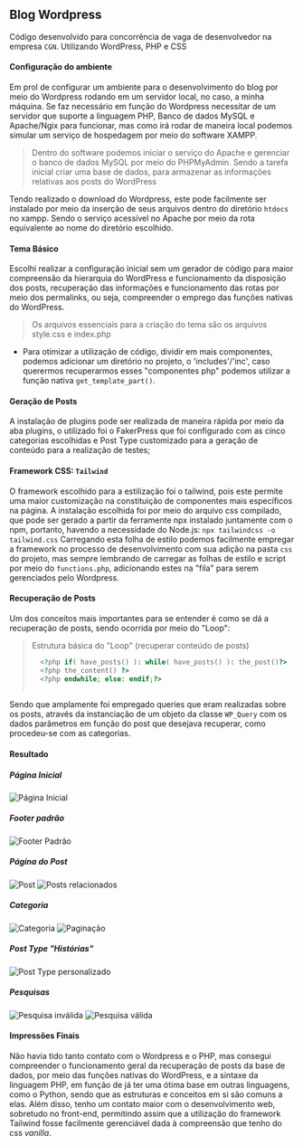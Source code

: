 ## Blog Wordpress
Código desenvolvido para concorrência de vaga de desenvolvedor na empresa `CGN`. Utilizando WordPress, PHP e CSS

#### Configuração do ambiente

Em prol de configurar um ambiente para o desenvolvimento do blog por meio do Wordpress rodando em um servidor local, no caso, a minha máquina. Se faz necessário em função do Wordpress necessitar de um servidor que suporte a linguagem PHP, Banco de dados MySQL e Apache/Ngix para funcionar, mas como irá rodar de maneira local podemos simular um serviço de hospedagem por meio do software XAMPP.

> Dentro do software podemos iniciar o serviço do Apache e gerenciar o banco de dados MySQL por meio do PHPMyAdmin. Sendo a tarefa inicial criar uma base de dados, para armazenar as informações relativas aos posts do WordPress

Tendo realizado o download do Wordpress, este pode facilmente ser instalado por meio da inserção de seus arquivos dentro do diretório `htdocs` no xampp. Sendo o serviço acessível no Apache por meio da rota equivalente ao nome do diretório escolhido.

#### Tema Básico
Escolhi realizar a configuração inicial sem um gerador de código para maior compreensão da hierarquia do WordPress e funcionamento da disposição dos posts, recuperação das informações e funcionamento das rotas por meio dos permalinks, ou seja, compreender o emprego das funções nativas do WordPress.
> Os arquivos essenciais para a criação do tema são os arquivos style.css e index.php

- Para otimizar a utilização de código, dividir em mais componentes, podemos adicionar um diretório no projeto, o 'includes'/'inc', caso querermos recuperarmos esses "componentes php" podemos utilizar a função nativa `get_template_part()`. 

#### Geração de Posts
A instalação de plugins pode ser realizada de maneira rápida por meio da aba plugins, o utilizado foi o FakerPress que foi configurado com as cinco categorias escolhidas e Post Type customizado para a geração de conteúdo para a realização de testes;


#### Framework CSS: `Tailwind`
O framework escolhido para a estilização foi o tailwind, pois este permite uma maior customização na constituição de componentes mais específicos na página. A instalação escolhida foi por meio do arquivo css compilado, que pode ser  gerado a partir da ferramente npx instalado juntamente com o npm, portanto, havendo a necessidade do Node.js:
    `npx tailwindcss -o tailwind.css`
Carregando esta folha de estilo podemos facilmente empregar a framework no processo de desenvolvimento com sua adição na pasta `css` do projeto, mas sempre lembrando de carregar as folhas de estilo e script por meio do `functions.php`, adicionando estes na "fila" para serem gerenciados pelo Wordpress.

#### Recuperação de Posts
Um dos conceitos mais importantes para se entender é como se dá a recuperação de posts, sendo ocorrida por meio do "Loop":

> Estrutura básica do "Loop" (recuperar conteúdo de posts)
> ```php
>   <?php if( have_posts() ): while( have_posts() ): the_post()?>
>   <?php the_content() ?>
>   <?php endwhile; else: endif;?>
>   
> ```

Sendo que amplamente foi empregado queries que eram realizadas sobre os posts, através da instanciação de um objeto da classe `WP_Query` com os dados parâmetros em função do post que desejava recuperar, como procedeu-se com as categorias.

#### Resultado
##### Página Inicial
![Página Inicial](./screenshots-page/index.png)
##### Footer padrão
![Footer Padrão](./screenshots-page/footer.png)
##### Página do Post
![Post](./screenshots-page/post-top.png)
![Posts relacionados](./screenshots-page/post-bottom.png)

##### Categoria
![Categoria](./screenshots-page/category.png)
![Paginação](./screenshots-page/category-pagination.png)

##### Post Type "Histórias"
![Post Type personalizado](./screenshots-page/post-stories.png)

##### Pesquisas
![Pesquisa inválida](./screenshots-page/search-not-found.png)
![Pesquisa válida](./screenshots-page/search-results.png)

#### Impressões Finais
Não havia tido tanto contato com o Wordpress e o PHP, mas consegui compreender o funcionamento geral da recuperação de posts da base de dados, por meio das funções nativas do WordPress, e a sintaxe da linguagem PHP, em função de já ter uma ótima base em outras linguagens, como o Python, sendo que as estruturas e conceitos em si são comuns a elas. Além disso, tenho um contato maior com o desenvolvimento web, sobretudo no front-end, permitindo assim que a utilização do framework Tailwind fosse facilmente gerenciável dada à compreensão que tenho do css *vanilla*.
